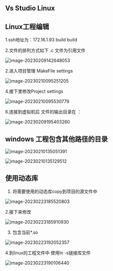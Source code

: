 ## Vs Studio Linux

## Linux工程编辑

1.ssh地址为：172.16.1.93  build build



2.文件的排列方式如下  .c 文件为引用文件

![image-20230209142648053](https://bucketforago.oss-cn-shenzhen.aliyuncs.com/typora/image-20230209142648053.png)



2.进入项目管理 MakeFile settings 

![image-20230210095251205](https://bucketforago.oss-cn-shenzhen.aliyuncs.com/typora/image-20230210095251205.png)



4.接下里修改Project settings

![image-20230210095530779](https://bucketforago.oss-cn-shenzhen.aliyuncs.com/typora/image-20230210095530779.png)



6.连接到虚拟机后 文件的输出目录在 ：

![image-20230209195403260](https://bucketforago.oss-cn-shenzhen.aliyuncs.com/typora/image-20230209195403260.png)





## windows 工程包含其他路径的目录

![image-20230210135051391](https://bucketforago.oss-cn-shenzhen.aliyuncs.com/typora/image-20230210135051391.png)

![image-20230210135129512](https://bucketforago.oss-cn-shenzhen.aliyuncs.com/typora/image-20230210135129512.png)



## 使用动态库

1. 将需要使用的动态库copy到项目的源文件中

![image-20230223185520803](C:\Users\Administrator\AppData\Roaming\Typora\typora-user-images\image-20230223185520803.png)

2.接下来修改

![image-20230223185910930](C:\Users\Administrator\AppData\Roaming\Typora\typora-user-images\image-20230223185910930.png)

3. 包含当前*.so

![image-20230223192052357](C:\Users\Administrator\AppData\Roaming\Typora\typora-user-images\image-20230223192052357.png)



4.到linux的工程文件中  使用ln -s链接库文件

![image-20230223190106440](C:\Users\Administrator\AppData\Roaming\Typora\typora-user-images\image-20230223190106440.png)

